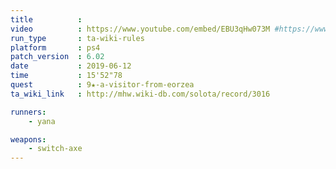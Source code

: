 ```yaml
---
title          :
video          : https://www.youtube.com/embed/EBU3qHw073M #https://www.youtube.com/watch?v=EBU3qHw073M
run_type       : ta-wiki-rules
platform       : ps4
patch_version  : 6.02
date           : 2019-06-12
time           : 15'52"78
quest          : 9★-a-visitor-from-eorzea
ta_wiki_link   : http://mhw.wiki-db.com/solota/record/3016

runners:
    - yana

weapons:
    - switch-axe
---
```

